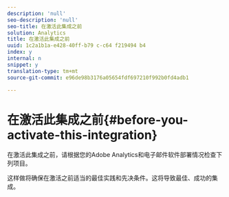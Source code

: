 ```yaml
---
description: 'null'
seo-description: 'null'
seo-title: 在激活此集成之前
solution: Analytics
title: 在激活此集成之前
uuid: 1c2a1b1a-e428-40ff-b79 c-c64 f219494 b4
index: y
internal: n
snippet: y
translation-type: tm+mt
source-git-commit: e96de98b3176a05654fdf697210f992b0fd4adb1

---
```



# 在激活此集成之前{#before-you-activate-this-integration}

在激活此集成之前，请根据您的Adobe Analytics和电子邮件软件部署情况检查下列项目。

这样做将确保在激活之前适当的最佳实践和先决条件。这将导致最佳、成功的集成。

